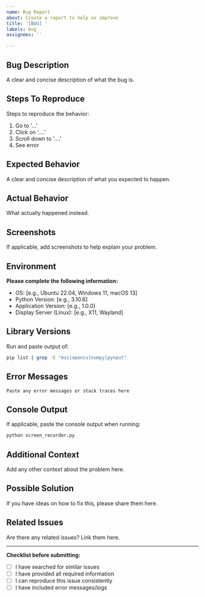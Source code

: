```yaml
---
name: Bug Report
about: Create a report to help us improve
title: '[BUG] '
labels: bug
assignees: ''

---
```


## Bug Description
A clear and concise description of what the bug is.

## Steps To Reproduce
Steps to reproduce the behavior:
1. Go to '...'
2. Click on '....'
3. Scroll down to '....'
4. See error

## Expected Behavior
A clear and concise description of what you expected to happen.

## Actual Behavior
What actually happened instead.

## Screenshots
If applicable, add screenshots to help explain your problem.

## Environment
**Please complete the following information:**
 - OS: [e.g., Ubuntu 22.04, Windows 11, macOS 13]
 - Python Version: [e.g., 3.10.6]
 - Application Version: [e.g., 1.0.0]
 - Display Server (Linux): [e.g., X11, Wayland]

## Library Versions
Run and paste output of:
```bash
pip list | grep -E "mss|opencv|numpy|pynput"
```

## Error Messages
```
Paste any error messages or stack traces here
```

## Console Output
If applicable, paste the console output when running:
```bash
python screen_recorder.py
```

## Additional Context
Add any other context about the problem here.

## Possible Solution
If you have ideas on how to fix this, please share them here.

## Related Issues
Are there any related issues? Link them here.

---

**Checklist before submitting:**
- [ ] I have searched for similar issues
- [ ] I have provided all required information
- [ ] I can reproduce this issue consistently
- [ ] I have included error messages/logs
